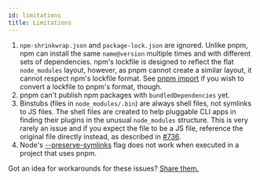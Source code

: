 ```yaml
---
id: limitations
title: Limitations
---
```


1. `npm-shrinkwrap.json` and `package-lock.json` are ignored. Unlike pnpm, npm
can install the same `name@version` multiple times and with different sets of
dependencies. npm's lockfile is designed to reflect the flat `node_modules`
layout, however, as pnpm cannot create a similar layout, it cannot respect
npm's lockfile format. See [pnpm import] if you wish to convert a lockfile to
pnpm's format, though.
2. pnpm can't publish npm packages with `bundledDependencies` yet.
3. Binstubs (files in `node_modules/.bin`) are always shell files, not
symlinks to JS files. The shell files are created to help pluggable CLI apps
in finding their plugins in the unusual `node_modules` structure. This is very
rarely an issue and if you expect the file to be a JS file, reference the
original file directly instead, as described in [#736].
4. Node's [--preserve-symlinks] flag does not work when executed in a project
that uses pnpm.

Got an idea for workarounds for these issues?
[Share them.](https://github.com/pnpm/pnpm/issues/new)

[pnpm import]: cli/import
[#736]: https://github.com/pnpm/pnpm/issues/736
[--preserve-symlinks]: https://nodejs.org/api/cli.html#cli_preserve_symlinks
